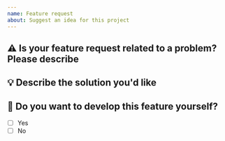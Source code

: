 ```yaml
---
name: Feature request
about: Suggest an idea for this project
---
```


## ⚠️ Is your feature request related to a problem? Please describe

<!-- A clear and concise description of what the problem is. Ex. I'm always frustrated when [...] -->

## 💡 Describe the solution you'd like

<!-- A clear and concise description of what you want to happen. -->

## 🤚 Do you want to develop this feature yourself?

<!-- Put an `x` symbol into braces of desired choice. -->

-   [ ] Yes
-   [ ] No
